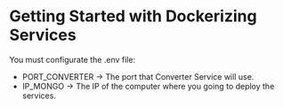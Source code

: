 # Getting Started with Dockerizing Services

You must configurate the .env file:
- PORT_CONVERTER -> The port that Converter Service will use.
- IP_MONGO -> The IP of the computer where you going to deploy the services.


